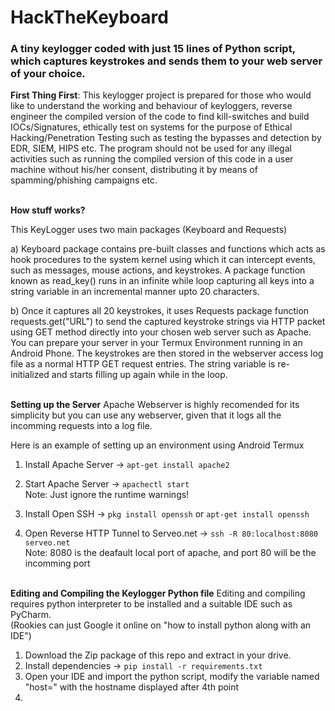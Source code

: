 # HackTheKeyboard
<h3>A tiny keylogger coded with just 15 lines of Python script, which captures keystrokes and sends them to your web server of your choice.</h3>

<b>First Thing First</b>: This keylogger project is prepared for those who would like to understand the working and behaviour of keyloggers, reverse engineer the compiled version of the code to find kill-switches and build IOCs/Signatures, ethically test on systems for the purpose of Ethical Hacking/Penetration Testing such as testing the bypasses and detection by EDR, SIEM, HIPS etc.
The program should not be used for any illegal activities such as running the compiled version of this code in a user machine without his/her consent, distributing it by means of spamming/phishing campaigns etc.

<br>
<b>How stuff works?</b>

This KeyLogger uses two main packages (Keyboard and Requests)

a) Keyboard package contains pre-built classes and functions which acts as hook procedures to the system kernel using which it can intercept events, such as messages, mouse actions, and keystrokes. A package function known as read_key() runs in an infinite while loop capturing all keys into a string variable in an incremental manner upto 20 characters.

b) Once it captures all 20 keystrokes, it uses Requests package function requests.get("URL") to send the captured keystroke strings via HTTP packet using GET method directly into your chosen web server such as Apache. You can prepare your server in your Termux Environment running in an Android Phone. The keystrokes are then stored in the webserver access log file as a normal HTTP GET request entries. The string variable is re-initialized and starts filling up again while in the loop.
 
<br>
<b>Setting up the Server</b>
Apache Webserver is highly recomended for its simplicity but you can use any webserver, given that it logs all the incomming requests into a log file.

Here is an example of setting up an environment using Android Termux

1) Install Apache Server -> `apt-get install apache2`

2) Start Apache Server -> `apachectl start`<br>
   Note: Just ignore the runtime warnings!

3) Install Open SSH -> `pkg install openssh` or `apt-get install openssh`
    
4) Open Reverse HTTP Tunnel to Serveo.net -> `ssh -R 80:localhost:8080 serveo.net`<br>
   Note: 8080 is the deafault local port of apache, and port 80 will be the incomming port

<br>
<b> Editing and Compiling the Keylogger Python file</b>
Editing and compiling requires python interpreter to be installed and a suitable IDE such as PyCharm.<br>
(Rookies can just Google it online on "how to install python along with an IDE")

1) Download the Zip package of this repo and extract in your drive.
2) Install dependencies -> `pip install -r requirements.txt`
2) Open your IDE and import the python script, modify the variable named "host=" with the hostname displayed after 4th point
3) 


 
